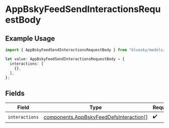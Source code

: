 # AppBskyFeedSendInteractionsRequestBody

## Example Usage

```typescript
import { AppBskyFeedSendInteractionsRequestBody } from "bluesky/models/operations";

let value: AppBskyFeedSendInteractionsRequestBody = {
  interactions: [
    {},
  ],
};
```

## Fields

| Field                                                                                            | Type                                                                                             | Required                                                                                         | Description                                                                                      |
| ------------------------------------------------------------------------------------------------ | ------------------------------------------------------------------------------------------------ | ------------------------------------------------------------------------------------------------ | ------------------------------------------------------------------------------------------------ |
| `interactions`                                                                                   | [components.AppBskyFeedDefsInteraction](../../models/components/appbskyfeeddefsinteraction.md)[] | :heavy_check_mark:                                                                               | N/A                                                                                              |